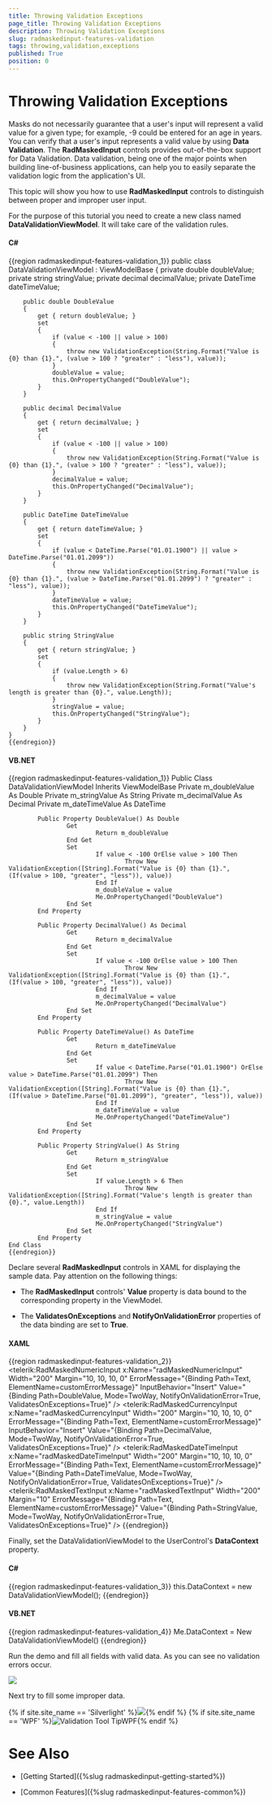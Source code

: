 ```yaml
---
title: Throwing Validation Exceptions
page_title: Throwing Validation Exceptions
description: Throwing Validation Exceptions
slug: radmaskedinput-features-validation
tags: throwing,validation,exceptions
published: True
position: 0
---
```


# Throwing Validation Exceptions



Masks do not necessarily guarantee that a user's input will represent a valid value for a given type; for example, -9 could be entered for an age in years. You can verify that a user's input represents a valid value by using __Data Validation__. The __RadMaskedInput__ controls provides out-of-the-box support for Data Validation. Data validation, being one of the major points when building line-of-business applications, can help you to easily separate the validation logic from the application's UI.
	  

This topic will show you how to use __RadMaskedInput__ controls to distinguish between proper and improper user input.
	  

For the purpose of this tutorial you need to create a new class named __DataValidationViewModel__. It will take care of the validation rules.
	  

#### __C#__

{{region radmaskedinput-features-validation_1}}
	public class DataValidationViewModel : ViewModelBase
	{
		private double doubleValue;
		private string stringValue;
		private decimal decimalValue;
		private DateTime dateTimeValue;
	
		public double DoubleValue 
		{
			get { return doubleValue; }
			set 
	        {
				if (value < -100 || value > 100) 
	            {
					throw new ValidationException(String.Format("Value is {0} than {1}.", (value > 100 ? "greater" : "less"), value));
				}
				doubleValue = value;
				this.OnPropertyChanged("DoubleValue");
			}
		}
	
		public decimal DecimalValue 
		{
			get { return decimalValue; }
			set 
	        {
				if (value < -100 || value > 100) 
	            {
					throw new ValidationException(String.Format("Value is {0} than {1}.", (value > 100 ? "greater" : "less"), value));
				}
				decimalValue = value;
				this.OnPropertyChanged("DecimalValue");
			}
		}
	
		public DateTime DateTimeValue 
		{
			get { return dateTimeValue; }
			set 
	        {
				if (value < DateTime.Parse("01.01.1900") || value > DateTime.Parse("01.01.2099")) 
	            {
					throw new ValidationException(String.Format("Value is {0} than {1}.", (value > DateTime.Parse("01.01.2099") ? "greater" : "less"), value));
				}
				dateTimeValue = value;
				this.OnPropertyChanged("DateTimeValue");
			}
		}
	
		public string StringValue 
		{
			get { return stringValue; }
			set 
	        {
				if (value.Length > 6) 
	            {
					throw new ValidationException(String.Format("Value's length is greater than {0}.", value.Length));
				}
				stringValue = value;
				this.OnPropertyChanged("StringValue");
			}
		}
	}
	{{endregion}}



#### __VB.NET__

{{region radmaskedinput-features-validation_1}}
	Public Class DataValidationViewModel
	        Inherits ViewModelBase
	        Private m_doubleValue As Double
	        Private m_stringValue As String
	        Private m_decimalValue As Decimal
	        Private m_dateTimeValue As DateTime
	
	        Public Property DoubleValue() As Double
	                Get
	                        Return m_doubleValue
	                End Get
	                Set				
	                        If value < -100 OrElse value > 100 Then
	                                Throw New ValidationException([String].Format("Value is {0} than {1}.", (If(value > 100, "greater", "less")), value))
	                        End If
	                        m_doubleValue = value
	                        Me.OnPropertyChanged("DoubleValue")
	                End Set
	        End Property
	
	        Public Property DecimalValue() As Decimal
	                Get
	                        Return m_decimalValue
	                End Get
	                Set
	                        If value < -100 OrElse value > 100 Then
	                                Throw New ValidationException([String].Format("Value is {0} than {1}.", (If(value > 100, "greater", "less")), value))
	                        End If
	                        m_decimalValue = value
	                        Me.OnPropertyChanged("DecimalValue")
	                End Set
	        End Property
	
	        Public Property DateTimeValue() As DateTime
	                Get
	                        Return m_dateTimeValue
	                End Get
	                Set
	                        If value < DateTime.Parse("01.01.1900") OrElse value > DateTime.Parse("01.01.2099") Then
	                                Throw New ValidationException([String].Format("Value is {0} than {1}.", (If(value > DateTime.Parse("01.01.2099"), "greater", "less")), value))
	                        End If
	                        m_dateTimeValue = value
	                        Me.OnPropertyChanged("DateTimeValue")
	                End Set
	        End Property
	
	        Public Property StringValue() As String
	                Get
	                        Return m_stringValue
	                End Get
	                Set
	                        If value.Length > 6 Then
	                                Throw New ValidationException([String].Format("Value's length is greater than {0}.", value.Length))
	                        End If
	                        m_stringValue = value
	                        Me.OnPropertyChanged("StringValue")
	                End Set
	        End Property
	End Class
	{{endregion}}



Declare several __RadMaskedInput__ controls in XAML for displaying the sample data. Pay attention on the following things:
	  

* The __RadMaskedInput__ controls' __Value__ property is data bound to the corresponding property in the ViewModel.
		  

* The __ValidatesOnExceptions__ and __NotifyOnValidationError__ properties of the data binding are set to __True__.
		  

#### __XAML__

{{region radmaskedinput-features-validation_2}}
	<StackPanel x:Name="LayoutRoot" Background="White">
	    <telerik:RadMaskedNumericInput x:Name="radMaskedNumericInput" 
	                                    Width="200"
	                                    Margin="10, 10, 10, 0"
	                                    ErrorMessage="{Binding Path=Text, ElementName=customErrorMessage}"
	                                    InputBehavior="Insert"
	                                    Value="{Binding Path=DoubleValue, Mode=TwoWay, NotifyOnValidationError=True, ValidatesOnExceptions=True}" />
	    <telerik:RadMaskedCurrencyInput x:Name="radMaskedCurrencyInput" 
	                                    Width="200"
	                                    Margin="10, 10, 10, 0"
	                                    ErrorMessage="{Binding Path=Text, ElementName=customErrorMessage}"
	                                    InputBehavior="Insert"
	                                    Value="{Binding Path=DecimalValue, Mode=TwoWay, NotifyOnValidationError=True, ValidatesOnExceptions=True}" />
	    <telerik:RadMaskedDateTimeInput x:Name="radMaskedDateTimeInput" 
	                                    Width="200"
	                                    Margin="10, 10, 10, 0"
	                                    ErrorMessage="{Binding Path=Text, ElementName=customErrorMessage}"
	                                    Value="{Binding Path=DateTimeValue, Mode=TwoWay, NotifyOnValidationError=True, ValidatesOnExceptions=True}" />
	    <telerik:RadMaskedTextInput x:Name="radMaskedTextInput" 
	                                Width="200"
	                                Margin="10"
	                                ErrorMessage="{Binding Path=Text, ElementName=customErrorMessage}"
	                                Value="{Binding Path=StringValue, Mode=TwoWay, NotifyOnValidationError=True, ValidatesOnExceptions=True}" />
	</StackPanel>
	{{endregion}}



Finally, set the DataValidationViewModel to the UserControl's __DataContext__ property.
	  

#### __C#__

{{region radmaskedinput-features-validation_3}}
	this.DataContext = new DataValidationViewModel();
	{{endregion}}



#### __VB.NET__

{{region radmaskedinput-features-validation_4}}
	Me.DataContext = New DataValidationViewModel()
	{{endregion}}



Run the demo and fill all fields with valid data. As you can see no validation errors occur.

![](images/radmaskedinput_validation.png)

Next try to fill some improper data.

{% if site.site_name == 'Silverlight' %}![](images/radmaskedinput_validation_error.png){% endif %}
{% if site.site_name == 'WPF' %}![Validation Tool TipWPF](images/RadMaskedInput-Validation-ValidationToolTipWPF.png){% endif %}

# See Also

 * [Getting Started]({%slug radmaskedinput-getting-started%})

 * [Common Features]({%slug radmaskedinput-features-common%})
